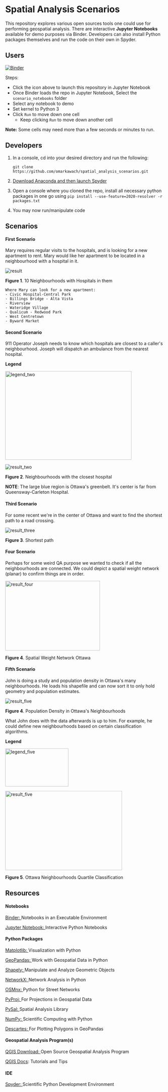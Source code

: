 # Spatial Analysis Scenarios

This repository explores various open sources tools one could use for performing geospatial analysis. There are interactive **Jupyter Notebooks** available for demo purposes via Binder. Developers can also install Python packages themselves and run the code on their own in Spyder. 

## Users

[![Binder](https://mybinder.org/badge_logo.svg)](https://mybinder.org/v2/gh/omarkawach/spatial_analysis_scenarios.git/master)

Steps:
- Click the icon above to launch this repository in Jupyter Notebook
- Once Binder loads the repo in Jupyter Notebook, Select the `scenario_notebooks` folder
- Select any notebook to demo
- Set kernel to Python 3
- Click `Run` to move down one cell
  - Keep clicking `Run` to move down another cell

**Note:** Some cells may need more than a few seconds or minutes to run. 

## Developers
1. In a console, cd into your desired directory and run the following:
   
   `git clone https://github.com/omarkawach/spatial_analysis_scenarios.git`
   
2. [Download Anaconda and then launch Spyder](https://www.anaconda.com/products/individual)
   

3. Open a console where you cloned the repo, install all necessary python packages in one go using ` pip install --use-feature=2020-resolver -r packages.txt `

4. You may now run/manipulate code


## Scenarios

#### First Scenario
Mary requires regular visits to the hospitals, and is looking for a new apartment to rent. 
Mary would like her apartment to be located in a neighbourhood with a hospital in it. 

![result](scenario_images/scenario_one.png)

**Figure 1**. 10 Neighbourhoods with Hospitals in them

```
Where Mary can look for a new apartment:
- Civic Hospital-Central Park
- Billings Bridge - Alta Vista
- Riverview
- Wateridge Village
- Qualicum - Redwood Park
- West Centretown
- Byward Market
```

#### Second Scenario
911 Operator Joseph needs to know which hospitals are closest to a caller's neighbourhood. 
Joseph will dispatch an ambulance from the nearest hospital.

**Legend**

<img src="scenario_images/scenario_two_legend.png" alt="legend_two"
	title="A cute kitten" width="400" height="280" />

![result_two](scenario_images/scenario_two.png)

**Figure 2**. Neighbourhoods with the closest hospital 

**NOTE**: The large blue region is Ottawa's greenbelt. It's center is far from Queensway-Carleton Hospital. 

#### Third Scenario
For some recent we're in the center of Ottawa and want to find the shortest path to a road crossing. 

![result_three](scenario_images/scenario_three.png)

**Figure 3**. Shortest path

#### Four Scenario
Perhaps for some weird QA purpose we wanted to check if all the neighbourhoods are connected. 
We could depict a spatial weight network (planar) to confirm things are in order. 

<img src="scenario_images/scenario_four.png" alt="result_four"
	title="A cute kitten" width="300" height="220" />

**Figure 4**. Spatial Weight Network Ottawa

#### Fifth Scenario
John is doing a study and population density in Ottawa's many neighbourhoods. 
He loads his shapefile and can now sort it to only hold geometry and population estimates. 

![result_five](scenario_images/scenario_fiv.png)

**Figure 4**. Population Density in Ottawa's Neighbourhoods

What John does with the data afterwards is up to him. 
For example, he could define new neighbourhoods based on certain classification algorithms.

**Legend**

<img src="scenario_images/scenario_five_leg.png" alt="legend_five"
	title="A cute kitten" width="200" height="120" />

<img src="scenario_images/scenario_five_pop_est.png" alt="result_five"
 width="370" height="250" />


**Figure 5**. Ottawa Neighbourhoods Quartile Classification

## Resources

#### Notebooks

[Binder: ](https://mybinder.org/)Notebooks in an Executable Environment

[Jupyter Notebook: ](https://jupyter.org/)Interactive Python Notebooks

#### Python Packages

[Matplotlib: ](https://matplotlib.org/)Visualization with Python

[GeoPandas: ](https://geopandas.org/)Work with Geospatial Data in Python

[Shapely: ](https://pypi.org/project/Shapely/)Manipulate and Analyze Geometric Objects

[NetworkX: ](https://networkx.github.io/)Network Analysis in Python

[OSMnx: ](https://github.com/gboeing/osmnx)Python for Street Networks

[PyProj: ](https://github.com/pyproj4/pyproj)For Projections in Geospatial Data

[PySal: ](https://pysal.org/)Spatial Analysis Library

[NumPy: ](https://numpy.org/)Scientific Computing with Python

[Descartes: ](https://pypi.org/project/descartes/)For Plotting Polygons in GeoPandas

#### Geospatial Analysis Program(s)

[QGIS Download: ](https://www.qgis.org/en/site/)Open Source Geospatial Analysis Program

[QGIS Docs](https://www.qgistutorials.com/en/): Tutorials and Tips

#### IDE

[Spyder: ](https://www.spyder-ide.org/)Scientific Python Development Environment


